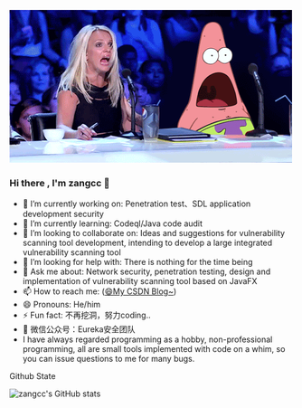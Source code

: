 ![Image text](https://github.com/zangcc/images/blob/main/britney.gif)

### Hi there , I'm zangcc 👋


- 🔭 I’m currently working on: Penetration test、SDL application development security
- 🌱 I’m currently learning: Codeql/Java code audit
- 👯 I’m looking to collaborate on: Ideas and suggestions for vulnerability scanning tool development, intending to develop a large integrated vulnerability scanning tool
- 🤔 I’m looking for help with: There is nothing for the time being
- 💬 Ask me about: Network security, penetration testing, design and implementation of vulnerability scanning tool based on JavaFX
- 📫 How to reach me: ([😄My CSDN Blog~](https://blog.csdn.net/weixin_43847838?spm=1010.2135.3001.5343](https://blog.csdn.net/weixin_43847838?type=blog)))
- 😄 Pronouns: He/him
- ⚡ Fun fact: 不再挖洞，努力coding..
- 🫡 微信公众号：Eureka安全团队
- I have always regarded programming as a hobby, non-professional programming, all are small tools implemented with code on a whim, so you can issue questions to me for many bugs.

Github State

![zangcc's GitHub stats](https://github-readme-stats.vercel.app/api?username=zangcc&show_icons=true&theme=radical)
